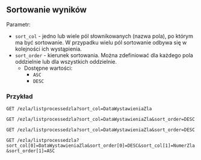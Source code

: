 ## Sortowanie wyników

Parametr:
- `sort_col` - jedno lub wiele pól słownikowanych (nazwa pola), po którym ma być sortowanie.
  W przypadku wielu pól sortowanie odbywa się w kolejności ich wystąpienia.
- `sort_order` - kierunek sortowania. Można zdefiniować dla każdego pola oddzielnie lub dla wszystkich oddzielnie.
  - Dostępne wartości:
    - `ASC`
    - `DESC`

### Przykład
`GET /ezla/listprocessedzla?sort_col=DataWystawieniaZla`

`GET /ezla/listprocessedzla?sort_col=DataWystawieniaZla&sort_order=DESC`

`GET /ezla/listprocessedzla?sort_col=DataWystawieniaZla&sort_order=DESC`

`GET /ezla/listprocessedzla?sort_col[0]=DataWystawieniaZla&sort_order[0]=DESC&sort_col[1]=NumerZla&sort_order[1]=ASC`

